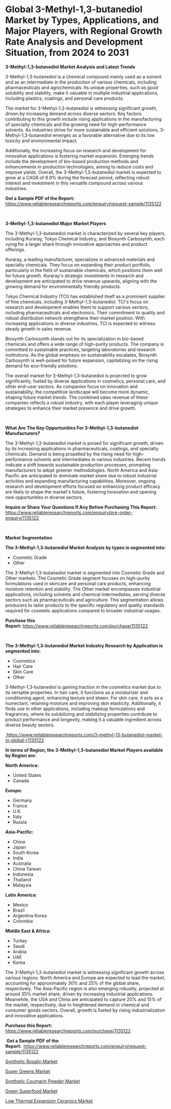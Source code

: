 <p><h1>Global 3-Methyl-1,3-butanediol Market by Types, Applications, and Major Players, with Regional Growth Rate Analysis and Development Situation, from 2024 to 2031</h1></p><p><strong>3-Methyl-1,3-butanediol Market Analysis and Latest Trends</strong></p>
<p><p>3-Methyl-1,3-butanediol is a chemical compound mainly used as a solvent and as an intermediate in the production of various chemicals, including pharmaceuticals and agrochemicals. Its unique properties, such as good solubility and stability, make it valuable in multiple industrial applications, including plastics, coatings, and personal care products.</p><p>The market for 3-Methyl-1,3-butanediol is witnessing significant growth, driven by increasing demand across diverse sectors. Key factors contributing to this growth include rising applications in the manufacturing of specialty chemicals and the growing need for high-performance solvents. As industries strive for more sustainable and efficient solutions, 3-Methyl-1,3-butanediol emerges as a favorable alternative due to its low toxicity and environmental impact.</p><p>Additionally, the increasing focus on research and development for innovative applications is fostering market expansion. Emerging trends include the development of bio-based production methods and enhancements in production technologies, aiming to reduce costs and improve yields. Overall, the 3-Methyl-1,3-butanediol market is expected to grow at a CAGR of 8.9% during the forecast period, reflecting robust interest and investment in this versatile compound across various industries.</p></p>
<p><strong>Get a Sample PDF of the Report:&nbsp;</strong> <a href="https://www.reliableresearchreports.com/enquiry/request-sample/1135122?utm_campaign=31&utm_medium=2&utm_source=Github&utm_content=ia&utm_term=09102024&utm_id=3-methyl-13-butanediol">https://www.reliableresearchreports.com/enquiry/request-sample/1135122</a></p>
<p>&nbsp;</p>
<p><strong>3-Methyl-1,3-butanediol Major Market Players</strong></p>
<p><p>The 3-Methyl-1,3-butanediol market is characterized by several key players, including Kuraray, Tokyo Chemical Industry, and Biosynth Carbosynth, each vying for a larger share through innovative approaches and product offerings.</p><p>Kuraray, a leading manufacturer, specializes in advanced materials and specialty chemicals. They focus on expanding their product portfolio, particularly in the field of sustainable chemicals, which positions them well for future growth. Kuraray's strategic investments in research and development are anticipated to drive revenue upwards, aligning with the growing demand for environmentally friendly products.</p><p>Tokyo Chemical Industry (TCI) has established itself as a prominent supplier of fine chemicals, including 3-Methyl-1,3-butanediol. TCI's focus on research and development enables them to support various sectors, including pharmaceuticals and electronics. Their commitment to quality and robust distribution network strengthens their market position. With increasing applications in diverse industries, TCI is expected to witness steady growth in sales revenue.</p><p>Biosynth Carbosynth stands out for its specialization in bio-based chemicals and offers a wide range of high-purity products. The company is committed to sustainable practices, targeting laboratories and research institutions. As the global emphasis on sustainability escalates, Biosynth Carbosynth is well-poised for future expansion, capitalizing on the rising demand for eco-friendly solutions.</p><p>The overall market for 3-Methyl-1,3-butanediol is projected to grow significantly, fueled by diverse applications in cosmetics, personal care, and other end-user sectors. As companies focus on innovation and sustainability, the competitive landscape will become more dynamic, shaping future market trends. The combined sales revenue of these companies reflects a robust industry, with each player leveraging unique strategies to enhance their market presence and drive growth.</p></p>
<p>&nbsp;</p>
<p><strong>What Are The Key Opportunities For 3-Methyl-1,3-butanediol Manufacturers?</strong></p>
<p><p>The 3-Methyl-1,3-butanediol market is poised for significant growth, driven by its increasing applications in pharmaceuticals, coatings, and specialty chemicals. Demand is being propelled by the rising need for high-performance solvents and intermediates in various industries. Recent trends indicate a shift towards sustainable production processes, prompting manufacturers to adopt greener methodologies. North America and Asia-Pacific are anticipated to dominate market share due to robust industrial activities and expanding manufacturing capabilities. Moreover, ongoing research and development efforts focused on enhancing product efficacy are likely to shape the market's future, fostering innovation and opening new opportunities in diverse sectors.</p></p>
<p><strong>Inquire or Share Your Questions If Any Before Purchasing This Report:</strong> <a href="https://www.reliableresearchreports.com/enquiry/pre-order-enquiry/1135122?utm_campaign=31&utm_medium=2&utm_source=Github&utm_content=ia&utm_term=09102024&utm_id=3-methyl-13-butanediol">https://www.reliableresearchreports.com/enquiry/pre-order-enquiry/1135122</a></p>
<p>&nbsp;</p>
<p><strong>Market Segmentation</strong></p>
<p><strong>The 3-Methyl-1,3-butanediol Market Analysis by types is segmented into:</strong></p>
<p><ul><li>Cosmetic Grade</li><li>Other</li></ul></p>
<p><p>The 3-Methyl-1,3-butanediol market is segmented into Cosmetic Grade and Other markets. The Cosmetic Grade segment focuses on high-purity formulations used in skincare and personal care products, enhancing moisture retention and stability. The Other market encompasses industrial applications, including solvents and chemical intermediates, serving diverse sectors such as pharmaceuticals and agriculture. This segmentation allows producers to tailor products to the specific regulatory and quality standards required for cosmetic applications compared to broader industrial usages.</p></p>
<p><strong>Purchase this Report:&nbsp;</strong><a href="https://www.reliableresearchreports.com/purchase/1135122?utm_campaign=31&utm_medium=2&utm_source=Github&utm_content=ia&utm_term=09102024&utm_id=3-methyl-13-butanediol">https://www.reliableresearchreports.com/purchase/1135122</a></p>
<p>&nbsp;</p>
<p><strong>The 3-Methyl-1,3-butanediol Market Industry Research by Application is segmented into:</strong></p>
<p><ul><li>Cosmetics</li><li>Hair Care</li><li>Skin Care</li><li>Other</li></ul></p>
<p><p>3-Methyl-1,3-butanediol is gaining traction in the cosmetics market due to its versatile properties. In hair care, it functions as a moisturizer and conditioning agent, enhancing texture and sheen. For skin care, it acts as a humectant, retaining moisture and improving skin elasticity. Additionally, it finds use in other applications, including makeup formulations and fragrances, where its solubilizing and stabilizing properties contribute to product performance and longevity, making it a valuable ingredient across diverse beauty sectors.</p></p>
<p><a href="https://www.reliableresearchreports.com/3-methyl-13-butanediol-market-in-global-r1135122?utm_campaign=31&utm_medium=2&utm_source=Github&utm_content=ia&utm_term=09102024&utm_id=3-methyl-13-butanediol">&nbsp;https://www.reliableresearchreports.com/3-methyl-13-butanediol-market-in-global-r1135122</a></p>
<p><strong>In terms of Region, the 3-Methyl-1,3-butanediol Market Players available by Region are:</strong></p>
<p>
    <p> <strong> North America: </strong>
        <ul>
            <li>United States</li>
            <li>Canada</li>
        </ul>
        </p> 
    <p> <strong> Europe: </strong>
        <ul>
            <li>Germany</li>
            <li>France</li>
            <li>U.K.</li>
            <li>Italy</li>
            <li>Russia</li>
        </ul>
        </p> 
    <p> <strong> Asia-Pacific: </strong>
        <ul>
            <li>China</li>
            <li>Japan</li>
            <li>South Korea</li>
            <li>India</li>
            <li>Australia</li>
            <li>China Taiwan</li>
            <li>Indonesia</li>
            <li>Thailand</li>
            <li>Malaysia</li>
        </ul>
        </p> 
    <p> <strong> Latin America: </strong>
        <ul>
            <li>Mexico</li>
            <li>Brazil</li>
            <li>Argentina Korea</li>
            <li>Colombia</li>
        </ul>
        </p> 
    <p> <strong> Middle East & Africa: </strong>
        <ul>
            <li>Turkey</li>
            <li>Saudi</li>
            <li>Arabia</li>
            <li>UAE</li>
            <li>Korea</li>
        </ul>
    </p>
    </p>
<p><p>The 3-Methyl-1,3-butanediol market is witnessing significant growth across various regions. North America and Europe are expected to lead the market, accounting for approximately 30% and 25% of the global share, respectively. The Asia-Pacific region is also emerging robustly, projected at around 35% market share, driven by increasing industrial applications. Meanwhile, the USA and China are anticipated to capture 20% and 15% of the market, respectively, due to heightened demand in chemical and consumer goods sectors. Overall, growth is fueled by rising industrialization and innovative applications.</p></p>
<p><strong>Purchase this Report: </strong><a href="https://www.reliableresearchreports.com/purchase/1135122?utm_campaign=31&utm_medium=2&utm_source=Github&utm_content=ia&utm_term=09102024&utm_id=3-methyl-13-butanediol">https://www.reliableresearchreports.com/purchase/1135122</a></p>
<p>&nbsp;<strong>Get a Sample PDF of the Report:&nbsp;&nbsp;</strong><a href="https://www.reliableresearchreports.com/enquiry/request-sample/1135122?utm_campaign=31&utm_medium=2&utm_source=Github&utm_content=ia&utm_term=09102024&utm_id=3-methyl-13-butanediol">https://www.reliableresearchreports.com/enquiry/request-sample/1135122</a></p>
<p><strong></strong></p>
<p><p><a href="https://github.com/foardslkuninv/Market-Research-Report-List-1/blob/main/synthetic-rosalin-market.md?utm_campaign=31&utm_medium=2&utm_source=Github&utm_content=ia&utm_term=09102024&utm_id=3-methyl-13-butanediol">Synthetic Rosalin Market</a></p><p><a href="https://issuu.com/reportprime-2/docs/super-greens-market-size-2030.pptx_70d6ab1b44de7d?utm_campaign=31&utm_medium=2&utm_source=Github&utm_content=ia&utm_term=09102024&utm_id=3-methyl-13-butanediol">Super Greens Market</a></p><p><a href="https://github.com/AlesiaDushku574/Market-Research-Report-List-1/blob/main/synthetic-coumarin-powder-market.md?utm_campaign=31&utm_medium=2&utm_source=Github&utm_content=ia&utm_term=09102024&utm_id=3-methyl-13-butanediol">Synthetic Coumarin Powder Market</a></p><p><a href="https://issuu.com/reportprime-2/docs/green-superfood-market-size-2030.pp_5ea70346c30abc?utm_campaign=31&utm_medium=2&utm_source=Github&utm_content=ia&utm_term=09102024&utm_id=3-methyl-13-butanediol">Green Superfood Market</a></p><p><a href="https://www.linkedin.com/pulse/exploring-low-thermal-expansion-ceramics-market-dynamics-x5eof?utm_campaign=31&utm_medium=2&utm_source=Github&utm_content=ia&utm_term=09102024&utm_id=3-methyl-13-butanediol">Low Thermal Expansion Ceramics Market</a></p></p>
